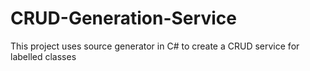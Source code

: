 # CRUD-Generation-Service
This project uses source generator in C# to create a CRUD service for labelled classes